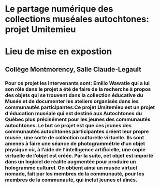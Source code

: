 # Le partage numérique des collections muséales autochtones: projet Umitemieu
# Lieu de mise en expostion
## Collège Montmorency, Salle Claude-Legault
### Pour ce projet les intervenants sont: Emilio Wawatie qui a lui son rôle dans le projet a été de faire de la recherche à propos des objets qui se trouvent dans la collection éducative du Musée et de documenter les ateliers organisés dans les communautés participantes.Ce projet Umitemieu est un projet d'éducation muséale qui est destiné aux Autochtones du Québec plus précisément pour les jeunes des communautés autochtones. Le but ce projet est que ces jeunes des communautés autochtones participantes créent leur propre musée, une sorte de collection culturelle virtuelle. Ils sont amenés à faire une séance de photogrammétrie d’un objet physique où, à l’aide de l’intelligence artificielle, une copie virtuelle de l’objet est créée. Par la suite, cet objet est importé dans un logiciel de réalité augmentée pour produire un hologramme culturel. On obtient ainsi un musée virtuel nomade, fait par les membres de la communauté, pour les membres de la communauté, qui inclut jeunes et aînés. 
